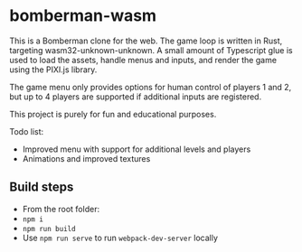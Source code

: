 # bomberman-wasm
This is a Bomberman clone for the web. The game loop is written in Rust, targeting wasm32-unknown-unknown. A small amount of Typescript glue is used to load the assets, handle menus and inputs, and render the game using the PIXI.js library.

The game menu only provides options for human control of players 1 and 2, but up to 4 players are supported if additional inputs are registered.

This project is purely for fun and educational purposes.

Todo list:

* Improved menu with support for additional levels and players
* Animations and improved textures

## Build steps
* From the root folder:
* `npm i`
* `npm run build`
* Use `npm run serve` to run `webpack-dev-server` locally
